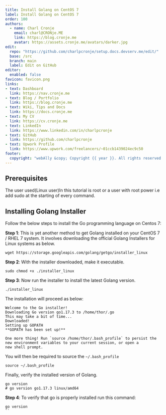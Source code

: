 ```yaml
---
title: Install Golang on CentOS 7
label: Install Golang on CentOS 7
order: 100
authors:
  - name: Charl Cronje
    email: charl@CRONje.ME
    link: https://blog.cronje.me
    avatar: https://assets.cronje.me/avatars/darker.jpg
edit:
  repo: "https://github.com/charlpcronje/setup.docs.devserv.me/edit/"
  base: /src
  branch: main
  label: Edit on GitHub
editor:
  enabled: false
favicon: favicon.png
links:
- text: Dashboard
  link: https://nav.cronje.me
- text: Blog / Portfolio
  link: https://blog.cronje.me
- text: Wiki, Tips and Docs 
  link: https://docs.cronje.me
- text: My CV
  link: https://cv.cronje.me
- text: LinkedIn
  link: https://www.linkedin.com/in/charlpcronje
- text: GitHub
  link: https://github.com/charlpcronje
- text: Upwork Profile
  link: https://www.upwork.com/freelancers/~01ccb1439024ec9c50
footer:
  copyright: "webAlly &copy; Copyright {{ year }}. All rights reserved."
---
```

<script type="text/javascript">(function(w,s){var e=document.createElement("script");e.type="text/javascript";e.async=true;e.src="https://cdn.pagesense.io/js/webally/f2527eebee974243853bcd47b32631f4.js";var x=document.getElementsByTagName("script")[0];x.parentNode.insertBefore(e,x);})(window,"script");</script>


## Prerequisites

The user used(Linux user)In this tutorial is root or a user with root power i.e add sudo at the starting of every command.

## Installing Golang Installer

Follow the below steps to install the Go programming language on Centos 7:

**Step 1**: This is yet another method to get Golang installed on your CentOS 7 / RHEL 7 system. It involves downloading the official Golang Installers for Linux systems as below.

```shell
wget https://storage.googleapis.com/golang/getgo/installer_linux
```

**Step 2**: With the installer downloaded, make it executable.

```shell
sudo chmod +x ./installer_linux
```

**Step 3**: Now run the installer to install the latest Golang version.

```shell
./installer_linux 
```

The installation will proceed as below:

```shell
Welcome to the Go installer!
Downloading Go version go1.17.3 to /home/thor/.go
This may take a bit of time...
Downloaded!
Setting up GOPATH
**GOPATH has been set up!**

One more thing! Run `source /home/thor/.bash_profile` to persist the
new environment variables to your current session, or open a
new shell prompt.
```

You will then be required to source the `~/.bash_profile`

```shell
source ~/.bash_profile
```

Finally, verify the installed version of Golang.

```shell
go version
# go version go1.17.3 linux/amd64
```

**Step 4**: To verify that go is properly installed run this command:

```shell
go version
``
